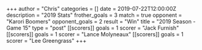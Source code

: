 +++
author = "Chris"
categories = []
date = 2019-07-22T12:00:00Z
description = "2019 Stats"
frother_goals = 3
match = true
opponent = "Karori Boomers"
opponent_goals = 2
result = "Win"
title = "2019 Season - Game 15"
type = "post"
[[scorers]]
goals = 1
scorer = "Jack Furnish"
[[scorers]]
goals = 1
scorer = "Lance Molyneaux"
[[scorers]]
goals = 1
scorer = "Lee Greengrass"
+++